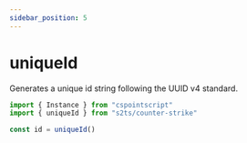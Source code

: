 ```yaml
---
sidebar_position: 5
---
```


# uniqueId

Generates a unique id string following the UUID v4 standard.

```ts title="Generate a new id"
import { Instance } from "cspointscript"
import { uniqueId } from "s2ts/counter-strike"

const id = uniqueId()
```
